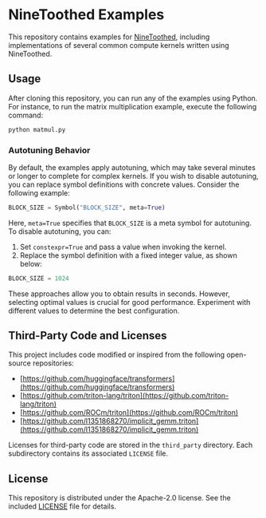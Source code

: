 # NineToothed Examples

This repository contains examples for [NineToothed](https://github.com/InfiniTensor/ninetoothed), including implementations of several common compute kernels written using NineToothed.

## Usage

After cloning this repository, you can run any of the examples using Python. For instance, to run the matrix multiplication example, execute the following command:

```bash
python matmul.py
```

### Autotuning Behavior

By default, the examples apply autotuning, which may take several minutes or longer to complete for complex kernels. If you wish to disable autotuning, you can replace symbol definitions with concrete values. Consider the following example:

```python
BLOCK_SIZE = Symbol("BLOCK_SIZE", meta=True)
```

Here, `meta=True` specifies that `BLOCK_SIZE` is a meta symbol for autotuning. To disable autotuning, you can:

1. Set `constexpr=True` and pass a value when invoking the kernel.
2. Replace the symbol definition with a fixed integer value, as shown below:

```python
BLOCK_SIZE = 1024
```

These approaches allow you to obtain results in seconds. However, selecting optimal values is crucial for good performance. Experiment with different values to determine the best configuration.

## Third-Party Code and Licenses

This project includes code modified or inspired from the following open-source repositories:

* [https://github.com/huggingface/transformers](https://github.com/huggingface/transformers)
* [https://github.com/triton-lang/triton](https://github.com/triton-lang/triton)
* [https://github.com/ROCm/triton](https://github.com/ROCm/triton)
* [https://github.com/l1351868270/implicit_gemm.triton](https://github.com/l1351868270/implicit_gemm.triton)

Licenses for third-party code are stored in the `third_party` directory. Each subdirectory contains its associated `LICENSE` file.

## License

This repository is distributed under the Apache-2.0 license. See the included [LICENSE](LICENSE) file for details.
